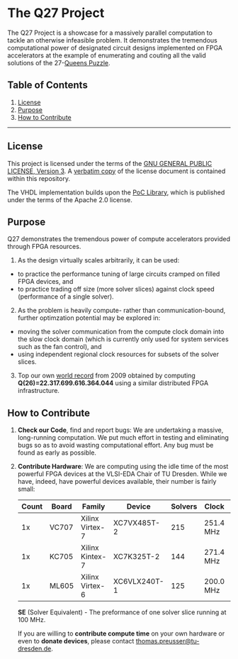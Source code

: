 # The Q27 Project

The Q27 Project is a showcase for a massively parallel computation to tackle
an otherwise infeasible problem. It demonstrates the tremendous computational
power of designated circuit designs implemented on FPGA accelerators at the
example of enumerating and couting all the valid solutions of the
27-[Queens Puzzle](https://en.wikipedia.org/wiki/Eight_queens_puzzle). 

Table of Contents
-----------------
 1. [License](#license)
 2. [Purpose](#purpose)
 3. [How to Contribute](#how-to-contribute)

------------------------------------------------------------------------------

## License
This project is licensed under the terms of the
[GNU GENERAL PUBLIC LICENSE, Version 3](https://www.gnu.org/licenses/gpl.html).
A [verbatim copy](LICENSE) of the license document is contained within
this repository.

The VHDL implementation builds upon the
[PoC Library](https://github.com/VLSI-EDA/PoC), which is published
under the terms of the Apache 2.0 license.

## Purpose
Q27 demonstrates the tremendous power of compute accelerators provided through
FPGA resources.

1. As the design virtually scales arbitrarily, it can be used:
  - to practice the performance tuning of large circuits cramped on
    filled FPGA devices, and
  - to practice trading off size (more solver slices) against
    clock speed (performance of a single solver).

2. As the problem is heavily compute- rather than communication-bound, further
   optimzation potential may be explored in:
  - moving the solver communication from the compute clock domain into the
    slow clock domain (which is currently only used for system services such
    as the fan control), and
  - using independent regional clock resources for subsets of the solver
    slices.

3. Top our own [world record](http://queens.inf.tu-dresden.de/)
   from 2009 obtained by computing
   **Q(26)=22.317.699.616.364.044** using a similar distributed FPGA
   infrastructure.

## How to Contribute

1. **Check our Code**, find and report bugs: We are undertaking a massive,
   long-running computation. We put much effort in testing and eliminating
   bugs so as to avoid wasting computational effort. Any bug must be found
   as early as possible.
2. **Contribute Hardware**: We are computing using the idle time of the
   most powerful FPGA devices at the VLSI-EDA Chair of TU Dresden. While we
   have, indeed, have powerful devices available, their number is fairly
   small:

   Count | Board | Family | Device | Solvers | Clock | SE
   ------|-------|--------|--------|---------|-------|-----
   1x    | VC707 | Xilinx Virtex-7 | XC7VX485T-2 | 215 | 251.4 MHz | 540
   1x    | KC705 | Xilinx Kintex-7 | XC7K325T-2  | 144 | 271.4 MHz | 390
   1x    | ML605 | Xilinx Virtex-6 | XC6VLX240T-1| 125 | 200.0 MHz | 250

   **SE** (Solver Equivalent) - The preformance of one solver slice running at 100 MHz.

   If you are willing to **contribute compute time** on your own hardware or
   even to **donate devices**, please contact thomas.preusser@tu-dresden.de.
